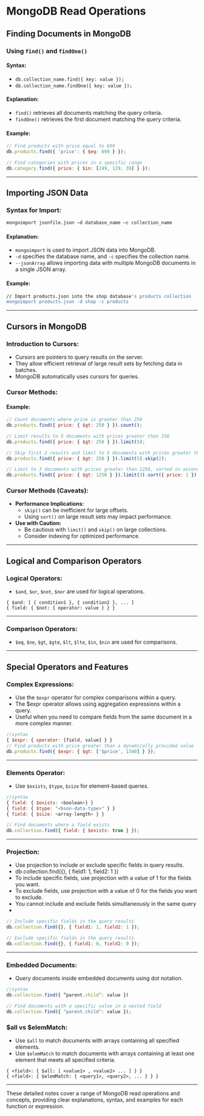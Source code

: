 

# MongoDB Read Operations

## Finding Documents in MongoDB

### Using `find()` and `findOne()`

#### Syntax:
- `db.collection_name.find({ key: value });`
- `db.collection_name.findOne({ key: value });`

#### Explanation:
- `find()` retrieves all documents matching the query criteria.
- `findOne()` retrieves the first document matching the query criteria.

#### Example:
```javascript
// Find products with price equal to 699
db.products.find({ 'price': { $eq: 699 } });

// Find categories with prices in a specific range
db.category.find({ price: { $in: [249, 129, 39] } });
```

---

## Importing JSON Data

### Syntax for Import:
```bash
mongoimport jsonfile.json –d database_name –c collection_name
```

#### Explanation:
- `mongoimport` is used to import JSON data into MongoDB.
- `-d` specifies the database name, and `-c` specifies the collection name.
- `--jsonArray` allows importing data with multiple MongoDB documents in a single JSON array.

#### Example:
```bash
// Import products.json into the shop database's products collection
mongoimport products.json -d shop -c products
```

---

## Cursors in MongoDB

### Introduction to Cursors:
- Cursors are pointers to query results on the server.
- They allow efficient retrieval of large result sets by fetching data in batches.
- MongoDB automatically uses cursors for queries.

### Cursor Methods:

#### Example:
```javascript
// Count documents where price is greater than 250
db.products.find({ price: { $gt: 250 } }).count();

// Limit results to 5 documents with prices greater than 250
db.products.find({ price: { $gt: 250 } }).limit(5);

// Skip first 2 results and limit to 5 documents with prices greater than 250
db.products.find({ price: { $gt: 250 } }).limit(5).skip(2);

// Limit to 3 documents with prices greater than 1250, sorted in ascending order of price
db.products.find({ price: { $gt: 1250 } }).limit(3).sort({ price: 1 });
```

### Cursor Methods (Caveats):
- **Performance Implications:**
  - `skip()` can be inefficient for large offsets.
  - Using `sort()` on large result sets may impact performance.
- **Use with Caution:**
  - Be cautious with `limit()` and `skip()` on large collections.
  - Consider indexing for optimized performance.

---

## Logical and Comparison Operators

### Logical Operators:
- `$and`, `$or`, `$not`, `$nor` are used for logical operations.
  
```
{ $and: [ { condition1 }, { condition2 }, ... ]
{ field: { $not: { operator: value } } }
```
---

### Comparison Operators:
- `$eq`, `$ne`, `$gt`, `$gte`, `$lt`, `$lte`, `$in`, `$nin` are used for comparisons.

---

## Special Operators and Features

### Complex Expressions:
- Use the `$expr` operator for complex comparisons within a query.
- The $expr operator allows using aggregation expressions within a query.
- Useful when you need to compare fields from the same document in a more complex manner.

```javascript
//syntax
{ $expr: { operator: [field, value] } }
// Find products with price greater than a dynamically provided value
db.products.find({ $expr: { $gt: ['$price', 1340] } });
```

---

### Elements Operator:
- Use `$exists`, `$type`, `$size` for element-based queries.
```javascript
//syntax
{ field: { $exists: <boolean>} }
{ field: { $type: "<bson-data-type>" } }
{ field: { $size: <array-length> } }

// Find documents where a field exists
db.collection.find({ field: { $exists: true } });
```

---

### Projection:
- Use projection to include or exclude specific fields in query results.
- db.collection.find({}, { field1: 1, field2: 1 })
- To include specific fields, use projection with a value of 1 for the fields you want.
- To exclude fields, use projection with a value of 0 for the fields you want to exclude.
- You cannot include and exclude fields simultaneously in the same query
- 

```javascript
// Include specific fields in the query results
db.collection.find({}, { field1: 1, field2: 1 });

// Exclude specific fields in the query results
db.collection.find({}, { field1: 0, field2: 0 });
```

---

### Embedded Documents:
- Query documents inside embedded documents using dot notation.

```javascript
//syntax
db.collection.find({ “parent.child”: value })

// Find documents with a specific value in a nested field
db.collection.find({ "parent.child": value });
```

### $all vs $elemMatch:
- Use `$all` to match documents with arrays containing all specified elements.
- Use `$elemMatch` to match documents with arrays containing at least one element that meets all specified criteria.
```
{ <field>: { $all: [ <value1> , <value2> ... ] } }
{ <field>: { $elemMatch: { <query1>, <query2>, ... } } }
```

---

These detailed notes cover a range of MongoDB read operations and concepts, providing clear explanations, syntax, and examples for each function or expression.
